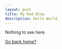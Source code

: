 ```yaml
---
layout: post
title: My Rad Blog
description: Hello World
---
```


Nothing to see here.

[Go back home?](/)
